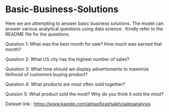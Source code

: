 # Basic-Business-Solutions
Here we are attempting to answer basic business solutions. The model can answer various analytical questions using data science . Kindly refer to the README file for the questions.


Question 1: What was the best month for sale? How much was earned that month?

Question 2:  What US city has the highest number of sales?

Question 3: What time should we display advertisments to maximize liklihood of customers buying product?

Question 4: What products are most often sold together?

Quesion 5: What product sold the most? Why do you think it sold the most?

Dataset link : https://www.kaggle.com/almasfizashaikh/salesanalysis
